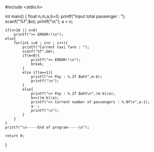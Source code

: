 #include <stdio.h>

int main()
{
	float n,m,a,b=0;
	printf("Input total passenger : ");
	scanf("%f",&n);
	printf("\n");
	a = n;

	if(n>10 || n<0)
		printf(">> ERROR!!\n");
	else{
		for(int i=0 ; i<n ; i++){
			printf("Current taxi fare : ");
			scanf("%f",&m);
			if(m<0){
				printf(">> ERROR!!\n");
				break;
			}
			else if(a==1){
				printf(">> Pay : %.2f Baht",m-b);
				printf("\n");
			}
			else{
				printf(">> Pay : %.2f Baht\n",(m-b)/a);
				b+=((m-b)/a);
				printf(">> Current number of passengers : %.0f\n",a-1);
				a--;
				printf("\n");
			}
		}
	}
	printf("\n-----End of program-----\n");

	return 0;
}